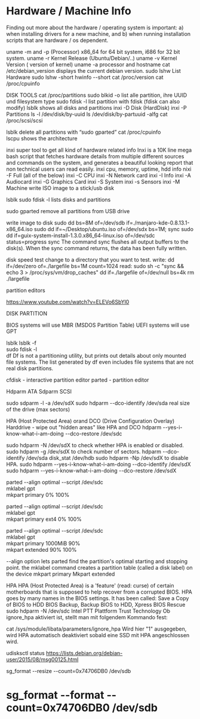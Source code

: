 # Hardware / Machine Info

Finding out more about the hardware / operating system is important: a) when installing drivers for a new machine, and b) when running installation scripts that are hardware / os dependent.

uname -m and -p   	(Processor)  x86_64  for 64 bit system, i686 for 32 bit system.
uname -r 	 	 	Kernel Release  (Ubuntu/Debian/..)
uname -v	 	 	Kernel Version  ( version of kernel)
uname -a 	 	 	processor and hostname
cat /etc/debian_version    	 displays the current debian version.
sudo lshw   		List Hardware
sudo lshw -short
hwinfo --short
cat /proc/version
cat /proc/cpuinfo


DISK TOOLS
cat /proc/partitions
sudo blkid -o list 	alle partition, ihre UUID und filesystem type
sudo fdisk -l    		list partition with fdisk (fdisk can also modify)
lsblk  			shows all disks and partitions
inxi -D    		Disk (HardDisk)
inxi -P   Partitions
ls -l /dev/disk/by-uuid
ls /dev/disk/by-partuuid -alfg
cat /proc/scsi/scsi


lsblk delete all partitions with “sudo gparted”
cat /proc/cpuinfo   
lscpu   shows the architecture



inxi super tool to get all kind of hardware related info
Inxi is a 10K line mega bash script that fetches hardware details from multiple different sources and commands on the system, and generates a beautiful looking report that non technical users can read easily.
inxi 	  cpu, memory, uptime, hdd info
nixi -F    Full (all of the below)
inxi -C    CPU
inxi -N   Network card 
inxi -I	 Info
inxi -A   Audiocard
inxi -G Graphics Card
inxi -S   System
inxi -s   Sensors
inxi -M Machine
write ISO image to a stick/usb disk

lsblk
sudo fdisk -l   lists disks and partitions


sudo gparted    remove all partitions from USB drive

write image to disk
sudo dd bs=8M of=/dev/sdb  if=./manjaro-kde-0.8.13.1-x86_64.iso 
sudo dd if=~/Desktop/ubuntu.iso of=/dev/sdx bs=1M; sync
sudo dd if=guix-system-install-1.3.0.x86_64-linux.iso of=/dev/sdc status=progress
sync
The command sync flushes all output buffers to the disk(s). When the sync command returns, the data has been fully written.


disk speed test
change to a directory that you want to  test.
write: 
dd if=/dev/zero of=./largefile bs=1M count=1024
read:
sudo sh -c "sync && echo 3 > /proc/sys/vm/drop_caches"
dd if=./largefile of=/dev/null bs=4k
rm ./largefile

partition editors


https://www.youtube.com/watch?v=ELEVo6SbYl0

DISK PARTITION 

BIOS systems will use MBR (MSDOS Partition Table)
UEFI systems will use GPT

lsblk 
lsblk -f    
sudo fdisk -l  
df   Df is not a partitioning utility, but prints out details about only mounted file systems. The list generated by df even includes file systems that are not real disk partitions.


cfdisk - interactive partition editor
parted  - partition editor


Hdparm            ATA
Sdparm            SCSI


sudo sdparm -l -a /dev/sdX
sudo hdparm --dco-identify /dev/sda
real size of the drive (max sectors)

HPA (Host Protected Area) orand DCO (Drive Configuration Overlay)
Harddrive - wipe out "hidden areas" like HPA and DCO
hdparm --yes-i-know-what-i-am-doing --dco-restore /dev/sdc

sudo hdparm -N /dev/sdX to check whether HPA is enabled or disabled.
sudo hdparm -g /dev/sdX to check number of sectors.
hdparm --dco-identify /dev/sda
disk_stat /dev/hdb
sudo hdparm -Np<MAX SECTORS> /dev/sdX to disable HPA.
sudo hdparm --yes-i-know-what-i-am-doing --dco-identify /dev/sdX
sudo hdparm --yes-i-know-what-i-am-doing --dco-restore /dev/sdX



parted --align optimal --script /dev/sdc \
    mklabel gpt \
    mkpart primary 0% 100%


parted --align optimal --script /dev/sdc \
    mklabel gpt \
    mkpart primary ext4 0% 100%


parted --align optimal --script /dev/sdc \
    mklabel gpt \
    mkpart primary 1000MiB 90% \
    mkpart extended 90% 100% 

--align option lets parted find the partition's optimal starting and stopping point.
the mklabel command creates a partition table (called a disk label) on the device
mkpart primary
Mkpart extended



HPA
HPA (Host Protected Area) is a 'feature' (read: curse) of certain motherboards that is supposed to help recover from a corrupted BIOS. HPA goes by many names in the BIOS settings.  It has been called: Save a Copy of BIOS to HDD
BIOS Backup, Backup BIOS to HDD, Xpress BIOS Rescue
sudo hdparm -N /dev/sdc
Intel PTT Plattform Trust Technology
Ob ignore_hpa aktiviert ist, stellt man mit folgendem Kommando fest:

cat /sys/module/libata/parameters/ignore_hpa
Wird hier "1" ausgegeben, wird HPA automatisch deaktiviert sobald eine SSD mit HPA angeschlossen wird.


udisksctl status
https://lists.debian.org/debian-user/2015/08/msg00125.html

sg_format --resize --count=0x74706DB0 /dev/sdb

# sg_format --format --count=0x74706DB0 /dev/sdb
